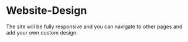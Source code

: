 # Website-Design
The site will be fully responsive and you can navigate to other pages and add your own custom design. 
